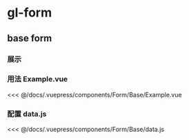 # gl-form

## base form
### 展示
<Form-Base-Example></Form-Base-Example>

### 用法 Example.vue

<<< @/docs/.vuepress/components/Form/Base/Example.vue

### 配置 data.js

<<< @/docs/.vuepress/components/Form/Base/data.js


